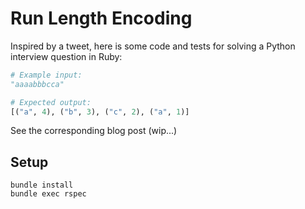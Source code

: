 # Run Length Encoding

Inspired by a tweet, here is some code and tests for solving a Python interview question in Ruby:

```python
# Example input:
"aaaabbbcca"

# Expected output:
[("a", 4), ("b", 3), ("c", 2), ("a", 1)]
```

See the corresponding blog post (wip...)

## Setup

```
bundle install
bundle exec rspec
```